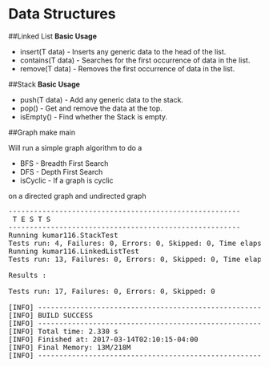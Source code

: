 # Data Structures

##Linked List
**Basic Usage**
+ insert(T data) - Inserts any generic data to the head of the list.
+ contains(T data) - Searches for the first occurrence of data in the list.
+ remove(T data) - Removes the first occurrence of data in the list.

##Stack
**Basic Usage**
+ push(T data) - Add any generic data to the stack.
+ pop() - Get and remove the data at the top.
+ isEmpty() - Find whether the Stack is empty.

##Graph
make main

Will run a simple graph algorithm to do a 
+ BFS - Breadth First Search
+ DFS - Depth First Search
+ isCyclic - If a graph is cyclic

on a directed graph and undirected graph

<pre>
-------------------------------------------------------
 T E S T S
-------------------------------------------------------
Running kumar116.StackTest
Tests run: 4, Failures: 0, Errors: 0, Skipped: 0, Time elapsed: 0.08 sec - in kumar116.StackTest
Running kumar116.LinkedListTest
Tests run: 13, Failures: 0, Errors: 0, Skipped: 0, Time elapsed: 0.147 sec - in kumar116.LinkedListTest

Results :

Tests run: 17, Failures: 0, Errors: 0, Skipped: 0

[INFO] ------------------------------------------------------------------------
[INFO] BUILD SUCCESS
[INFO] ------------------------------------------------------------------------
[INFO] Total time: 2.330 s
[INFO] Finished at: 2017-03-14T02:10:15-04:00
[INFO] Final Memory: 13M/218M
[INFO] ------------------------------------------------------------------------
</pre>
